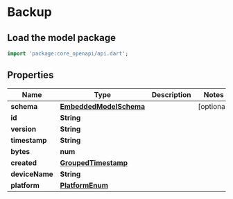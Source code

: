 # Backup

## Load the model package
```dart
import 'package:core_openapi/api.dart';
```

## Properties
Name | Type | Description | Notes
------------ | ------------- | ------------- | -------------
**schema** | [**EmbeddedModelSchema**](EmbeddedModelSchema) |  | [optional] 
**id** | **String** |  | 
**version** | **String** |  | 
**timestamp** | **String** |  | 
**bytes** | **num** |  | 
**created** | [**GroupedTimestamp**](GroupedTimestamp) |  | 
**deviceName** | **String** |  | 
**platform** | [**PlatformEnum**](PlatformEnum) |  | 




